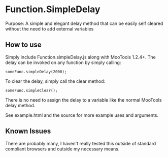 Function.SimpleDelay
===========
Purpose: A simple and elegant delay method that can be easily self cleared without the need to add external variables

How to use
----------
Simply include Function.simpleDelay.js along with MooTools 1.2.4+. The delay can be invoked on any function by simply calling:

	someFunc.simpleDelay(2000);

To clear the delay, simply call the clear method:

	someFunc.simpleClear();

There is no need to assign the delay to a variable like the normal MooTools delay method.

See example.html and the source for more example uses and arguments.

Known Issues
-----------------
There are probably many, I haven't really tested this outside of standard compliant browsers and outside my necessary means.